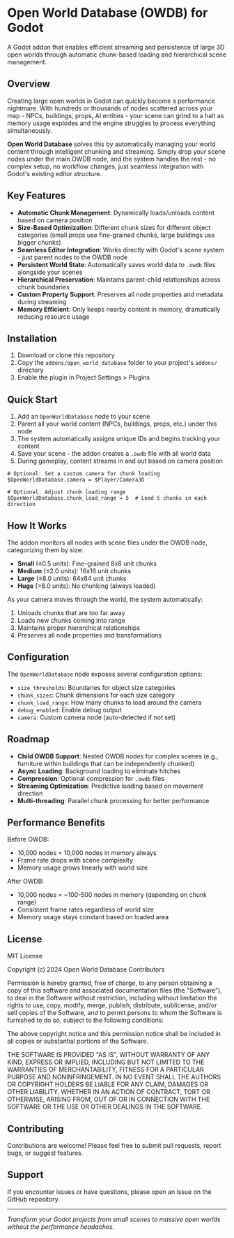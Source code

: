 # Open World Database (OWDB) for Godot

A Godot addon that enables efficient streaming and persistence of large 3D open worlds through automatic chunk-based loading and hierarchical scene management.

## Overview

Creating large open worlds in Godot can quickly become a performance nightmare. With hundreds or thousands of nodes scattered across your map - NPCs, buildings, props, AI entities - your scene can grind to a halt as memory usage explodes and the engine struggles to process everything simultaneously.

**Open World Database** solves this by automatically managing your world content through intelligent chunking and streaming. Simply drop your scene nodes under the main OWDB node, and the system handles the rest - no complex setup, no workflow changes, just seamless integration with Godot's existing editor structure.

## Key Features

- **Automatic Chunk Management**: Dynamically loads/unloads content based on camera position
- **Size-Based Optimization**: Different chunk sizes for different object categories (small props use fine-grained chunks, large buildings use bigger chunks)
- **Seamless Editor Integration**: Works directly with Godot's scene system - just parent nodes to the OWDB node
- **Persistent World State**: Automatically saves world data to `.owdb` files alongside your scenes
- **Hierarchical Preservation**: Maintains parent-child relationships across chunk boundaries
- **Custom Property Support**: Preserves all node properties and metadata during streaming
- **Memory Efficient**: Only keeps nearby content in memory, dramatically reducing resource usage

## Installation

1. Download or clone this repository
2. Copy the `addons/open_world_database` folder to your project's `addons/` directory
3. Enable the plugin in Project Settings > Plugins

## Quick Start

1. Add an `OpenWorldDatabase` node to your scene
2. Parent all your world content (NPCs, buildings, props, etc.) under this node
3. The system automatically assigns unique IDs and begins tracking your content
4. Save your scene - the addon creates a `.owdb` file with all world data
5. During gameplay, content streams in and out based on camera position

```gdscript
# Optional: Set a custom camera for chunk loading
$OpenWorldDatabase.camera = $Player/Camera3D

# Optional: Adjust chunk loading range
$OpenWorldDatabase.chunk_load_range = 5  # Load 5 chunks in each direction
```

## How It Works

The addon monitors all nodes with scene files under the OWDB node, categorizing them by size:
- **Small** (≤0.5 units): Fine-grained 8x8 unit chunks
- **Medium** (≤2.0 units): 16x16 unit chunks  
- **Large** (≤8.0 units): 64x64 unit chunks
- **Huge** (>8.0 units): No chunking (always loaded)

As your camera moves through the world, the system automatically:
1. Unloads chunks that are too far away
2. Loads new chunks coming into range
3. Maintains proper hierarchical relationships
4. Preserves all node properties and transformations

## Configuration

The `OpenWorldDatabase` node exposes several configuration options:

- `size_thresholds`: Boundaries for object size categories
- `chunk_sizes`: Chunk dimensions for each size category
- `chunk_load_range`: How many chunks to load around the camera
- `debug_enabled`: Enable debug output
- `camera`: Custom camera node (auto-detected if not set)

## Roadmap

- **Child OWDB Support**: Nested OWDB nodes for complex scenes (e.g., furniture within buildings that can be independently chunked)
- **Async Loading**: Background loading to eliminate hitches
- **Compression**: Optional compression for `.owdb` files
- **Streaming Optimization**: Predictive loading based on movement direction
- **Multi-threading**: Parallel chunk processing for better performance

## Performance Benefits

Before OWDB:
- 10,000 nodes = 10,000 nodes in memory always
- Frame rate drops with scene complexity
- Memory usage grows linearly with world size

After OWDB:
- 10,000 nodes = ~100-500 nodes in memory (depending on chunk range)
- Consistent frame rates regardless of world size
- Memory usage stays constant based on loaded area

## License

MIT License

Copyright (c) 2024 Open World Database Contributors

Permission is hereby granted, free of charge, to any person obtaining a copy
of this software and associated documentation files (the "Software"), to deal
in the Software without restriction, including without limitation the rights
to use, copy, modify, merge, publish, distribute, sublicense, and/or sell
copies of the Software, and to permit persons to whom the Software is
furnished to do so, subject to the following conditions:

The above copyright notice and this permission notice shall be included in all
copies or substantial portions of the Software.

THE SOFTWARE IS PROVIDED "AS IS", WITHOUT WARRANTY OF ANY KIND, EXPRESS OR
IMPLIED, INCLUDING BUT NOT LIMITED TO THE WARRANTIES OF MERCHANTABILITY,
FITNESS FOR A PARTICULAR PURPOSE AND NONINFRINGEMENT. IN NO EVENT SHALL THE
AUTHORS OR COPYRIGHT HOLDERS BE LIABLE FOR ANY CLAIM, DAMAGES OR OTHER
LIABILITY, WHETHER IN AN ACTION OF CONTRACT, TORT OR OTHERWISE, ARISING FROM,
OUT OF OR IN CONNECTION WITH THE SOFTWARE OR THE USE OR OTHER DEALINGS IN THE
SOFTWARE.

## Contributing

Contributions are welcome! Please feel free to submit pull requests, report bugs, or suggest features.

## Support

If you encounter issues or have questions, please open an issue on the GitHub repository.

---

*Transform your Godot projects from small scenes to massive open worlds without the performance headaches.*